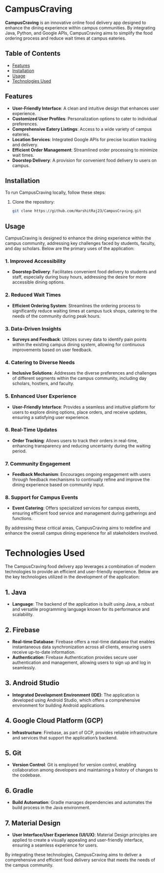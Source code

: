 # CampusCraving

**CampusCraving** is an innovative online food delivery app designed to enhance the dining experience within campus communities. By integrating Java, Python, and Google APIs, CampusCraving aims to simplify the food ordering process and reduce wait times at campus eateries.

## Table of Contents
- [Features](#features)
- [Installation](#installation)
- [Usage](#usage)
- [Technologies Used](#technologies-used)

## Features
- **User-Friendly Interface**: A clean and intuitive design that enhances user experience.
- **Customized User Profiles**: Personalization options to cater to individual preferences.
- **Comprehensive Eatery Listings**: Access to a wide variety of campus eateries.
- **Location Services**: Integrated Google APIs for precise location tracking and delivery.
- **Efficient Order Management**: Streamlined order processing to minimize wait times.
- **Doorstep Delivery**: A provision for convenient food delivery to users on campus.

## Installation
To run CampusCraving locally, follow these steps:

1. Clone the repository:
   ```bash
   git clone https://github.com/HarshitRaj23/CampusCraving.git


## Usage

CampusCraving is designed to enhance the dining experience within the campus community, addressing key challenges faced by students, faculty, and day scholars. Below are the primary uses of the application:

### 1. Improved Accessibility
- **Doorstep Delivery**: Facilitates convenient food delivery to students and staff, especially during busy hours, addressing the desire for more accessible dining options.

### 2. Reduced Wait Times
- **Efficient Ordering System**: Streamlines the ordering process to significantly reduce waiting times at campus tuck shops, catering to the needs of the community during peak hours.

### 3. Data-Driven Insights
- **Surveys and Feedback**: Utilizes survey data to identify pain points within the existing campus dining system, allowing for continuous improvements based on user feedback.

### 4. Catering to Diverse Needs
- **Inclusive Solutions**: Addresses the diverse preferences and challenges of different segments within the campus community, including day scholars, hostlers, and faculty.

### 5. Enhanced User Experience
- **User-Friendly Interface**: Provides a seamless and intuitive platform for users to explore dining options, place orders, and receive updates, ensuring a satisfying user experience.

### 6. Real-Time Updates
- **Order Tracking**: Allows users to track their orders in real-time, enhancing transparency and reducing uncertainty during the waiting period.

### 7. Community Engagement
- **Feedback Mechanism**: Encourages ongoing engagement with users through feedback mechanisms to continually refine and improve the dining experience based on community input.

### 8. Support for Campus Events
- **Event Catering**: Offers specialized services for campus events, ensuring efficient food service and management during gatherings and functions.

By addressing these critical areas, CampusCraving aims to redefine and enhance the overall campus dining experience for all stakeholders involved.

# Technologies Used

The CampusCraving food delivery app leverages a combination of modern technologies to provide an efficient and user-friendly experience. Below are the key technologies utilized in the development of the application:

## 1. Java
- **Language**: The backend of the application is built using Java, a robust and versatile programming language known for its performance and scalability.

## 2. Firebase
- **Real-time Database**: Firebase offers a real-time database that enables instantaneous data synchronization across all clients, ensuring users receive up-to-date information.
- **Authentication**: Firebase Authentication provides secure user authentication and management, allowing users to sign up and log in seamlessly.

## 3. Android Studio
- **Integrated Development Environment (IDE)**: The application is developed using Android Studio, which offers a comprehensive environment for building Android applications.

## 4. Google Cloud Platform (GCP)
- **Infrastructure**: Firebase, as part of GCP, provides reliable infrastructure and services that support the application’s backend.

## 5. Git
- **Version Control**: Git is employed for version control, enabling collaboration among developers and maintaining a history of changes to the codebase.

## 6. Gradle
- **Build Automation**: Gradle manages dependencies and automates the build process in the Java environment.

## 7. Material Design
- **User Interface/User Experience (UI/UX)**: Material Design principles are applied to create a visually appealing and user-friendly interface, ensuring a seamless experience for users.

By integrating these technologies, CampusCraving aims to deliver a comprehensive and efficient food delivery service that meets the needs of the campus community.
